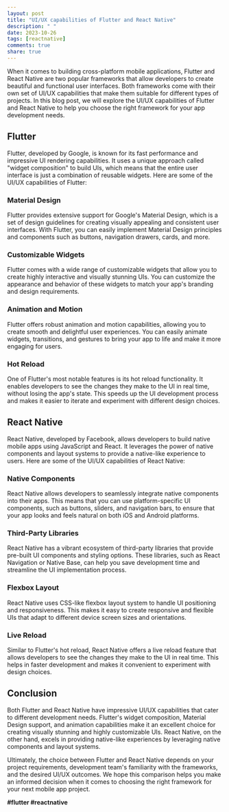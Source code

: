 ```yaml
---
layout: post
title: "UI/UX capabilities of Flutter and React Native"
description: " "
date: 2023-10-26
tags: [reactnative]
comments: true
share: true
---
```


When it comes to building cross-platform mobile applications, Flutter and React Native are two popular frameworks that allow developers to create beautiful and functional user interfaces. Both frameworks come with their own set of UI/UX capabilities that make them suitable for different types of projects. In this blog post, we will explore the UI/UX capabilities of Flutter and React Native to help you choose the right framework for your app development needs.

## Flutter

Flutter, developed by Google, is known for its fast performance and impressive UI rendering capabilities. It uses a unique approach called "widget composition" to build UIs, which means that the entire user interface is just a combination of reusable widgets. Here are some of the UI/UX capabilities of Flutter:

### Material Design

Flutter provides extensive support for Google's Material Design, which is a set of design guidelines for creating visually appealing and consistent user interfaces. With Flutter, you can easily implement Material Design principles and components such as buttons, navigation drawers, cards, and more.

### Customizable Widgets

Flutter comes with a wide range of customizable widgets that allow you to create highly interactive and visually stunning UIs. You can customize the appearance and behavior of these widgets to match your app's branding and design requirements.

### Animation and Motion

Flutter offers robust animation and motion capabilities, allowing you to create smooth and delightful user experiences. You can easily animate widgets, transitions, and gestures to bring your app to life and make it more engaging for users.

### Hot Reload

One of Flutter's most notable features is its hot reload functionality. It enables developers to see the changes they make to the UI in real time, without losing the app's state. This speeds up the UI development process and makes it easier to iterate and experiment with different design choices.

## React Native

React Native, developed by Facebook, allows developers to build native mobile apps using JavaScript and React. It leverages the power of native components and layout systems to provide a native-like experience to users. Here are some of the UI/UX capabilities of React Native:

### Native Components

React Native allows developers to seamlessly integrate native components into their apps. This means that you can use platform-specific UI components, such as buttons, sliders, and navigation bars, to ensure that your app looks and feels natural on both iOS and Android platforms.

### Third-Party Libraries

React Native has a vibrant ecosystem of third-party libraries that provide pre-built UI components and styling options. These libraries, such as React Navigation or Native Base, can help you save development time and streamline the UI implementation process.

### Flexbox Layout

React Native uses CSS-like flexbox layout system to handle UI positioning and responsiveness. This makes it easy to create responsive and flexible UIs that adapt to different device screen sizes and orientations.

### Live Reload

Similar to Flutter's hot reload, React Native offers a live reload feature that allows developers to see the changes they make to the UI in real time. This helps in faster development and makes it convenient to experiment with design choices.

## Conclusion

Both Flutter and React Native have impressive UI/UX capabilities that cater to different development needs. Flutter's widget composition, Material Design support, and animation capabilities make it an excellent choice for creating visually stunning and highly customizable UIs. React Native, on the other hand, excels in providing native-like experiences by leveraging native components and layout systems.

Ultimately, the choice between Flutter and React Native depends on your project requirements, development team's familiarity with the frameworks, and the desired UI/UX outcomes. We hope this comparison helps you make an informed decision when it comes to choosing the right framework for your next mobile app project.

**#flutter #reactnative**